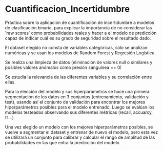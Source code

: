 # Cuantificacion_Incertidumbre
Práctica sobre la aplicación de cuantificación de incertidumbre a modelos de clasificación binaria, para explicar la importancia de no considerar las 'raw scores'
 como probabilidades reales y hacer a el modelo de predicción capaz de indicar cuál es su grado de seguridad sobre el resultado dado.

El dataset elegido no consta de variables categóricas, sólo se analizan numéricas y se usan los modelos de Random Forest y Regresión Logística.

Se realiza una limpieza de datos (eliminación de valores null o similares y posibles valores anómalos como presión sanguínea == 0)

Se estudia la relevancia de las diferentes variables y su correlación entre ellas.

Para la elección del modelo y sus hiperparámetros se hace una primera segmentación de los datos en 3 conjuntos (entrenamiento, validación y test),
 usando así el conjunto de validación para encontrar los mejores hiperparámetros posibles para el modelo entrenado.
Luego se evalúan los modelos testeados observando sus diferentes métricas (recall, accuarcy, f1...)

Una vez elegido un modelo con los mejores hiperparámetros posibles, se vuelve a segmentar el dataset y entrenar de nuevo el modelo, pero esta vez se utilizará un conjunto
para calibrar y calcular el rango de amplitud de las probabilidades en las que entra la predicción del modelo.
